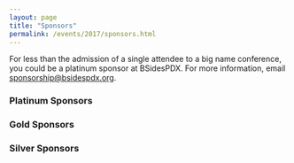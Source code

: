 ```yaml
---
layout: page
title: "Sponsors"
permalink: /events/2017/sponsors.html
---    
```


For less than the admission of a single attendee to a big name conference, you could be a platinum sponsor at BSidesPDX. For more information, email [sponsorship@bsidespdx.org](mailto:sponsorship@bsidespdx.org).

### Platinum Sponsors



### Gold Sponsors




### Silver Sponsors
